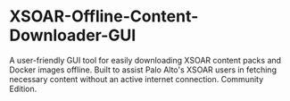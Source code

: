 # XSOAR-Offline-Content-Downloader-GUI
A user-friendly GUI tool for easily downloading XSOAR content packs and Docker images offline. Built to assist Palo Alto's XSOAR users in fetching necessary content without an active internet connection. Community Edition.
